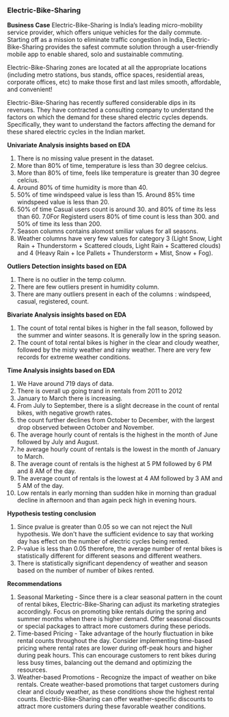 ### Electric-Bike-Sharing

**Business Case**
Electric-Bike-Sharing is India’s leading micro-mobility service provider, which offers unique vehicles for the daily commute. Starting off as a mission to eliminate traffic congestion in India, Electric-Bike-Sharing provides the safest commute solution through a user-friendly mobile app to enable shared, solo and sustainable commuting.

Electric-Bike-Sharing zones are located at all the appropriate locations (including metro stations, bus stands, office spaces, residential areas, corporate offices, etc) to make those first and last miles smooth, affordable, and convenient!

Electric-Bike-Sharing has recently suffered considerable dips in its revenues. They have contracted a consulting company to understand the factors on which the demand for these shared electric cycles depends. Specifically, they want to understand the factors affecting the demand for these shared electric cycles in the Indian market.

**Univariate Analysis insights based on EDA**
  1. There is no missing value present in the dataset.
  2. More than 80% of time, temperature is less than 30 degree celcius.
  3. More than 80% of time, feels like temperature is greater than 30 degree celcius.
  4. Around 80% of time humidity is more than 40.
  5. 50% of time windspeed value is less than 15. Around 85% time windspeed value is less than 20.
  6. 50% of time Casual users count is around 30. and 80% of time its less than 60.
  7.0For Registerd users 80% of time count is less than 300. and 50% of time its less than 200.
  8. Season columns contains alomost smiliar values for all seasons.
  9. Weather columns have very few values for category 3 (Light Snow, Light Rain + Thunderstorm + Scattered clouds, Light Rain + Scattered clouds) and 4 (Heavy Rain + Ice Pallets + Thunderstorm + Mist,       Snow + Fog).


**Outliers Detection insights based on EDA**
  1. There is no outlier in the temp column.
  2. There are few outliers present in humidity column.
  3. There are many outliers present in each of the columns : windspeed, casual, registered, count.


**Bivariate Analysis insights based on EDA**
  1. The count of total rental bikes is higher in the fall season, followed by the summer and winter seasons. It is generally low in the spring season.
  2. The count of total rental bikes is higher in the clear and cloudy weather, followed by the misty weather and rainy weather. There are very few records for extreme weather conditions.


**Time Analysis insights based on EDA**
  1. We Have around 719 days of data.
  2. There is overall up going trand in rentals from 2011 to 2012
  3. January to March there is increasing.
  4. From July to September, there is a slight decrease in the count of rental bikes, with negative growth rates.
  5. the count further declines from October to December, with the largest drop observed between October and November.
  6. The average hourly count of rentals is the highest in the month of June followed by July and August.
  7. he average hourly count of rentals is the lowest in the month of January to March.
  8. The average count of rentals is the highest at 5 PM followed by 6 PM and 8 AM of the day.
  9. The average count of rentals is the lowest at 4 AM followed by 3 AM and 5 AM of the day.
  10. Low rentals in early morning than sudden hike in morning than gradual decline in afternoon and than again peck high in evening hours.

**Hypothesis testing conclusion**
  1. Since pvalue is greater than 0.05 so we can not reject the Null hypothesis. We don't have the sufficient evidence to say that working day has effect on the number of electric cycles being rented.
  2. P-value is less than 0.05 therefore, the average number of rental bikes is statistically different for different seasons and different weathers.
  3. There is statistically significant dependency of weather and season based on the number of number of bikes rented.

**Recommendations**
  1. Seasonal Marketing - Since there is a clear seasonal pattern in the count of rental bikes, Electric-Bike-Sharing can adjust its marketing strategies accordingly. Focus on promoting bike rentals during the spring         and summer months when there is higher demand. Offer seasonal discounts or special packages to attract more customers during these periods.
  2. Time-based Pricing - Take advantage of the hourly fluctuation in bike rental counts throughout the day. Consider implementing time-based pricing where rental rates are lower during off-peak hours        and higher during peak hours. This can encourage customers to rent bikes during less busy times, balancing out the demand and optimizing the resources.
  3. Weather-based Promotions - Recognize the impact of weather on bike rentals. Create weather-based promotions that target customers during clear and cloudy weather, as these conditions show the            highest rental counts. Electric-Bike-Sharing can offer weather-specific discounts to attract more customers during these favorable weather conditions.
